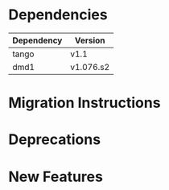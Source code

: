 Dependencies
============

Dependency | Version
-----------|---------
tango      | v1.1
dmd1       | v1.076.s2

Migration Instructions
======================


Deprecations
============


New Features
============
